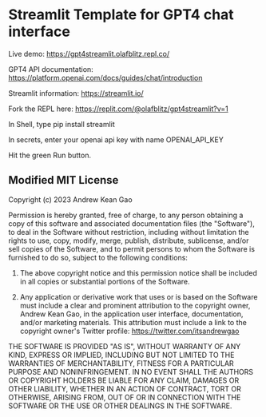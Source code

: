 # Streamlit Template for GPT4 chat interface
Live demo: https://gpt4streamlit.olafblitz.repl.co/

GPT4 API documentation: https://platform.openai.com/docs/guides/chat/introduction

Streamlit information: https://streamlit.io/

Fork the REPL here: https://replit.com/@olafblitz/gpt4streamlit?v=1

In Shell, type pip install streamlit

In secrets, enter your openai api key with name OPENAI_API_KEY

Hit the green Run button.

## Modified MIT License

Copyright (c) 2023 Andrew Kean Gao

Permission is hereby granted, free of charge, to any person obtaining a copy
of this software and associated documentation files (the "Software"), to deal
in the Software without restriction, including without limitation the rights
to use, copy, modify, merge, publish, distribute, sublicense, and/or sell
copies of the Software, and to permit persons to whom the Software is
furnished to do so, subject to the following conditions:

1. The above copyright notice and this permission notice shall be included in all
copies or substantial portions of the Software.

2. Any application or derivative work that uses or is based on the Software must
include a clear and prominent attribution to the copyright owner, Andrew Kean Gao,
in the application user interface, documentation, and/or marketing materials.
This attribution must include a link to the copyright owner's Twitter profile:
https://twitter.com/itsandrewgao

THE SOFTWARE IS PROVIDED "AS IS", WITHOUT WARRANTY OF ANY KIND, EXPRESS OR
IMPLIED, INCLUDING BUT NOT LIMITED TO THE WARRANTIES OF MERCHANTABILITY,
FITNESS FOR A PARTICULAR PURPOSE AND NONINFRINGEMENT. IN NO EVENT SHALL THE
AUTHORS OR COPYRIGHT HOLDERS BE LIABLE FOR ANY CLAIM, DAMAGES OR OTHER
LIABILITY, WHETHER IN AN ACTION OF CONTRACT, TORT OR OTHERWISE, ARISING FROM,
OUT OF OR IN CONNECTION WITH THE SOFTWARE OR THE USE OR OTHER DEALINGS IN THE
SOFTWARE.

